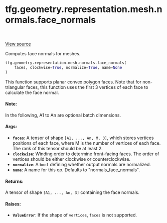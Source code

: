 <div itemscope itemtype="http://developers.google.com/ReferenceObject">
<meta itemprop="name" content="tfg.geometry.representation.mesh.normals.face_normals" />
<meta itemprop="path" content="Stable" />
</div>

# tfg.geometry.representation.mesh.normals.face_normals

<!-- Insert buttons and diff -->

<table class="tfo-notebook-buttons tfo-api" align="left">
</table>

<a target="_blank" href="https://github.com/tensorflow/graphics/blob/master/tensorflow_graphics/geometry/representation/mesh/normals.py">View source</a>



Computes face normals for meshes.

```python
tfg.geometry.representation.mesh.normals.face_normals(
    faces, clockwise=True, normalize=True, name=None
)
```



<!-- Placeholder for "Used in" -->

This function supports planar convex polygon faces. Note that for
non-triangular faces, this function uses the first 3 vertices of each
face to calculate the face normal.

#### Note:

In the following, A1 to An are optional batch dimensions.



#### Args:


* <b>`faces`</b>: A tensor of shape `[A1, ..., An, M, 3]`, which stores vertices
  positions of each face, where M is the number of vertices of each face.
  The rank of this tensor should be at least 2.
* <b>`clockwise`</b>: Winding order to determine front-facing faces. The order of
  vertices should be either clockwise or counterclockwise.
* <b>`normalize`</b>: A `bool` defining whether output normals are normalized.
* <b>`name`</b>: A name for this op. Defaults to "normals_face_normals".


#### Returns:

A tensor of shape `[A1, ..., An, 3]` containing the face normals.



#### Raises:


* <b>`ValueError`</b>: If the shape of `vertices`, `faces` is not supported.